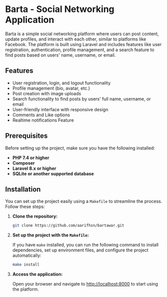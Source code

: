 # Barta - Social Networking Application

Barta is a simple social networking platform where users can post content, update profiles, and interact with each other, similar to platforms like Facebook. The platform is built using Laravel and includes features like user registration, authentication, profile management, and a search feature to find posts based on users' name, username, or email.

## Features

-   User registration, login, and logout functionality
-   Profile management (bio, avatar, etc.)
-   Post creation with image uploads
-   Search functionality to find posts by users' full name, username, or email
-   User-friendly interface with responsive design
-   Comments and Like options
-   Realtime notifications Feature

## Prerequisites

Before setting up the project, make sure you have the following installed:

-   **PHP 7.4 or higher**
-   **Composer**
-   **Laravel 8.x or higher**
-   **SQLite or another supported database**

## Installation

You can set up the project easily using a `Makefile` to streamline the process. Follow these steps:

1. **Clone the repository:**

    ```bash
    git clone https://github.com/aarifhsn/bartawar.git
    ```

2. **Set up the project with the `Makefile`:**

    If you have `make` installed, you can run the following command to install dependencies, set up environment files, and configure the project automatically:

    ```bash
    make install
    ```

3. **Access the application:**

    Open your browser and navigate to [http://localhost:8000](http://localhost:8000) to start using the platform.
